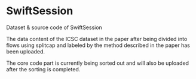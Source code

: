 # SwiftSession
Dataset &amp; source code of SwiftSession

The data content of the ICSC dataset in the paper after being divided into flows using splitcap and labeled by the method described in the paper has been uploaded. 

The core code part is currently being sorted out and will also be uploaded after the sorting is completed.  
